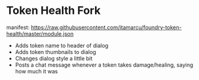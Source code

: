 # Token Health Fork

manifest: https://raw.githubusercontent.com/itamarcu/foundry-token-health/master/module.json

- Adds token name to header of dialog
- Adds token thumbnails to dialog
- Changes dialog style a little bit
- Posts a chat message whenever a token takes damage/healing, saying how much it was
